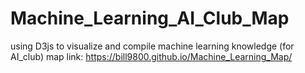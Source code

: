 # Machine_Learning_AI_Club_Map
using D3js to visualize and compile machine learning knowledge (for AI_club)
map link: https://bill9800.github.io/Machine_Learning_Map/
